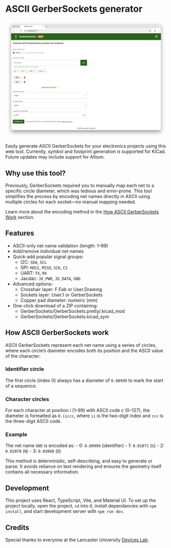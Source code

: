 # ASCII GerberSockets generator

![GerberSockets webpage](./image.png)

Easily generate ASCII GerberSockets for your electronics projects using this web tool. Currently, symbol and footprint generation is supported for KiCad. Future updates may include support for Altium.

## Why use this tool?

Previously, GerberSockets required you to manually map each net to a specific circle diameter, which was tedious and error-prone. This tool simplifies the process by encoding net names directly in ASCII using multiple circles for each socket—no manual mapping needed.

Learn more about the encoding method in the [How ASCII GerberSockets Work](#how-ascii-gerbersockets-work) section.

## Features

- ASCII-only net name validation (length: 1–99)
- Add/remove individual net names
- Quick-add popular signal groups:
  - I2C: `SDA`, `SCL`
  - SPI: `MOSI`, `MISO`, `SCK`, `CS`
  - UART: `TX`, `RX`
  - Jacdac: `JD_PWR`, `JD_DATA`, `GND`
- Advanced options:
  - Crosshair layer: F.Fab or User.Drawing
  - Sockets layer: User.1 or GerberSockets
  - Copper pad diameter: numeric (mm)
- One-click download of a ZIP containing:
  - GerberSockets/GerberSockets.pretty/.kicad_mod
  - GerberSockets/GerberSockets.kicad_sym

## How ASCII GerberSockets work

ASCII GerberSockets represent each net name using a series of circles, where each circle’s diameter encodes both its position and the ASCII value of the character:

### Identifier circle

The first circle (index 0) always has a diameter of `0.00999` to mark the start of a sequence.

### Character circles

For each character at position _i_ (1–99) with ASCII code _c_ (0–127), the diameter is formatted as `0.iiccc`, where `ii` is the two-digit index and `ccc` is the three-digit ASCII code.

### Example

The net name `GND` is encoded as: - 0: `0.00999` (identifier) - 1: `0.01071` (`G`) - 2: `0.02078` (`N`) - 3: `0.03068` (`D`)

This method is deterministic, self-describing, and easy to generate or parse. It avoids reliance on text rendering and ensures the geometry itself contains all necessary information.

## Development

This project uses React, TypeScript, Vite, and Material UI. To set up the project locally, open the project, `cd` into it, install dependancies with `npm install`, and start development server with `npm run dev`.

## Credits

Special thanks to everyone at the Lancaster University [Devices Lab](https://www.devices-lab.org/).

